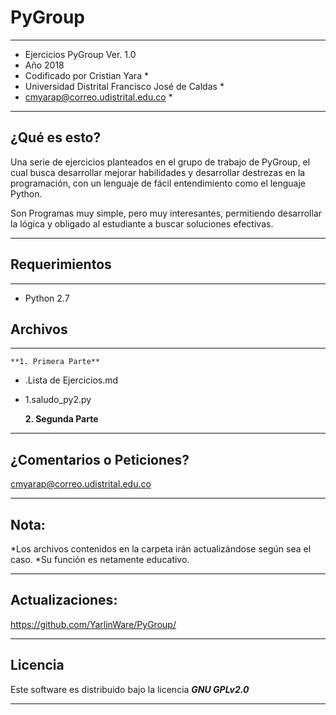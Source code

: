 # PyGroup
*************************************************  ******************
* Ejercicios PyGroup Ver. 1.0
* Año 2018
* Codificado por Cristian Yara *
* Universidad Distrital Francisco José de Caldas *
* cmyarap@correo.udistrital.edu.co *
*************************************************  ******************

¿Qué es esto?
-------------

Una serie de ejercicios planteados en el grupo de trabajo de PyGroup, el cual busca desarrollar mejorar habilidades y desarrollar destrezas en la programación, con un lenguaje de fácil entendimiento como el lenguaje Python.

Son Programas muy simple, pero muy interesantes, permitiendo desarrollar la lógica y obligado al estudiante a buscar soluciones efectivas.

-------------


## Requerimientos
------------------------
+ Python 2.7

## Archivos
------------------------
    **1. Primera Parte**
+ .Lista de Ejercicios.md 	
+ 1.saludo_py2.py 	
 
    **2. Segunda Parte**

------------------------

¿Comentarios o Peticiones?
------------------------

cmyarap@correo.udistrital.edu.co

------------------------

Nota:
--------

*Los archivos contenidos en la carpeta irán actualizándose según sea el caso.
*Su función es netamente educativo.

-------


Actualizaciones:
--------

https://github.com/YarlinWare/PyGroup/

-------
## Licencia ##

Este software es distribuido bajo la licencia **_GNU GPLv2.0_**

-------
